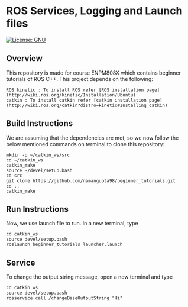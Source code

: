 # ROS Services, Logging and Launch files
[![License: GNU](https://img.shields.io/badge/License-GNU-green.svg)](https://opensource.org/licenses/GPL-3.0)

## Overview

This repository is made for course ENPM808X  which contains beginner tutorials of ROS C++. This project depends on the following:

    ROS kinetic : To install ROS refer [ROS installation page](http://wiki.ros.org/kinetic/Installation/Ubuntu)
    catkin : To install catkin refer [catkin installation page](http://wiki.ros.org/catkin?distro=kinetic#Installing_catkin)

## Build Instructions

We are assuming that the dependencies are met, so we now follow the below mentioned commands on terminal to clone this repository:
```
mkdir -p ~/catkin_ws/src
cd ~/catkin_ws
catkin_make
source ~/devel/setup.bash
cd src
git clone https://github.com/namangupta98/beginner_tutorials.git
cd ..
catkin_make
```

## Run Instructions

Now, we use launch file to run. In a new terminal, type 

```
cd catkin_ws
source devel/setup.bash
roslaunch beginner_tutorials launcher.launch
```
## Service

To change the output string message, open a new terminal and type

```
cd catkin_ws
source devel/setup.bash
rosservice call /changeBaseOutputString "Hi"
```
